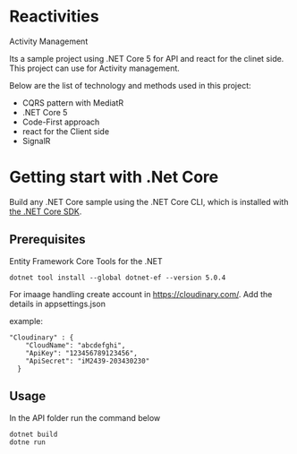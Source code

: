 # Reactivities
Activity Management

Its a sample project using .NET Core 5 for API and react for the clinet side. 
This project can use for Activity management. 

Below are the list of technology and methods used in this project:

* CQRS pattern with MediatR
* .NET Core 5
* Code-First approach
* react for the Client side
* SignalR

# Getting start with .Net Core
Build any .NET Core sample using the .NET Core CLI, which is installed with [the .NET Core SDK](https://www.microsoft.com/net/download).

## Prerequisites

Entity Framework Core Tools for the .NET

```console
dotnet tool install --global dotnet-ef --version 5.0.4
```

For imaage handling create account in https://cloudinary.com/. 
Add the details in appsettings.json 

example: 
```console
"Cloudinary" : {
    "CloudName": "abcdefghi",
    "ApiKey": "123456789123456",
    "ApiSecret": "iM2439-203430230"
  }
```

## Usage
In the API folder run the command below
```console
dotnet build
dotne run
```
